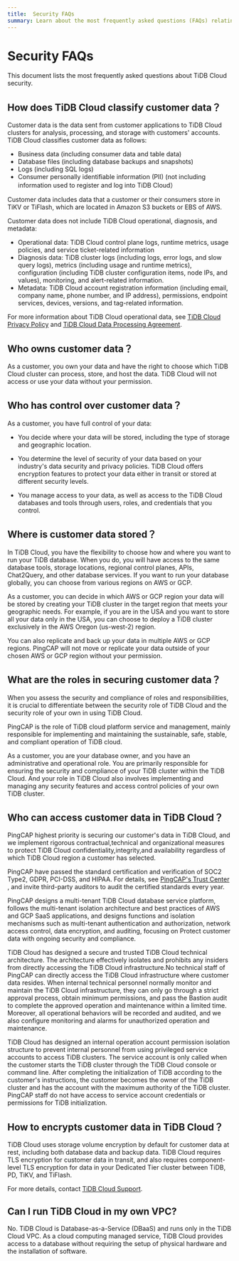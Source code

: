 ```yaml
---
title:  Security FAQs
summary: Learn about the most frequently asked questions (FAQs) relating to TiDB Cloud security.
---
```


#  Security FAQs

<!-- markdownlint-disable MD026 -->

This document lists the most frequently asked questions about TiDB Cloud security.

## How does TiDB Cloud classify customer data？

Customer data is the data sent from customer applications to TiDB Cloud clusters for analysis, processing, and storage with customers' accounts. TiDB Cloud classifies customer data as follows:

- Business data (including consumer data and table data)
- Database files (including database backups and snapshots)
- Logs (including SQL logs)
- Consumer personally identifiable information (PII) (not including information used to register and log into TiDB Cloud）

Customer data includes data that a customer or their consumers store in TiKV or TiFlash, which are located in Amazon S3 buckets or EBS of AWS.

Customer data does not include TiDB Cloud operational, diagnosis, and metadata:

- Operational data: TiDB Cloud control plane logs, runtime metrics, usage policies, and service ticket-related information
- Diagnosis data: TiDB cluster logs (including logs, error logs, and slow query logs), metrics (including usage and runtime metrics), configuration (including TiDB cluster configuration items, node IPs, and values), monitoring, and alert-related information.
- Metadata: TiDB Cloud account registration information (including email, company name, phone number, and IP address), permissions, endpoint services, devices, versions, and tag-related information.

For more information about TiDB Cloud operational data, see [TiDB Cloud Privacy Policy](https://www.pingcap.com/privacy-policy/) and [TiDB Cloud Data Processing Agreement](https://www.pingcap.com/legal/data-processing-agreement-for-tidb-cloud-services/).

## Who owns customer data？

As a customer, you own your data and have the right to choose which TiDB Cloud cluster can process, store, and host the data. TiDB Cloud will not access or use your data without your permission. 

## Who has control over customer data？

As a customer, you have full control of your data:

- You decide where your data will be stored, including the type of storage and geographic location.

- You determine the level of security of your data based on your industry's data security and privacy policies. TiDB Cloud offers encryption features to protect your data either in transit or stored at different security levels.

- You manage access to your data, as well as access to the TiDB Cloud databases and tools through users, roles, and credentials that you control.

## Where is customer data stored？

In TiDB Cloud, you have the flexibility to choose how and where you want to run your TiDB database. When you do, you will have access to the same database tools, storage locations, regional control planes, APIs, Chat2Query, and other database services. If you want to run your database globally, you can choose from various regions on AWS or GCP.

As a customer, you can decide in which AWS or GCP region your data will be stored by creating your TiDB cluster in the target region that meets your geographic needs. For example, if you are in the USA and you want to store all your data only in the USA, you can choose to deploy a TiDB cluster exclusively in the AWS Oregon (us-west-2) region.

You can also replicate and back up your data in multiple AWS or GCP regions. PingCAP will not move or replicate your data outside of your chosen AWS or GCP region without your permission.

## What are the roles in securing customer data？

When you assess the security and compliance of roles and responsibilities, it is crucial to differentiate between the security role of TiDB Cloud and the security role of your own in using TiDB Cloud. 

PingCAP is the role of TiDB cloud platform service and management, mainly responsible for implementing and maintaining the sustainable, safe, stable, and compliant operation of TiDB cloud.

As a customer, you are your database owner, and you have an administrative and operational role. You are primarily responsible for ensuring the security and compliance of your TiDB cluster within the TiDB Cloud. And your role in TiDB Cloud also involves implementing and managing any security features and access control policies of your own TiDB cluster.

## Who can access customer data in TiDB Cloud？

PingCAP highest priority is securing our customer's data in TiDB Cloud, and we implement rigorous contractual,technical and organizational measures to protect TiDB Cloud confidentiality,integrity,and availability regardless of which TiDB Cloud region a customer has selected.

PingCAP have passed the standard certification and verification of SOC2 Type2, GDPR, PCI-DSS, and HIPAA. For details, see [PingCAP's Trust Center](https://www.pingcap.com/trust-compliance-center) , and invite third-party auditors to audit the certified standards every year.

PingCAP designs a multi-tenant TiDB Cloud database service platform, follows the multi-tenant isolation architecture and best practices of AWS and GCP SaaS applications, and designs functions and isolation mechanisms such as multi-tenant authentication and authorization, network access control, data encryption, and auditing, focusing on Protect customer data with ongoing security and compliance.

TiDB Cloud has designed a secure and trusted TiDB Cloud technical architecture. The architecture effectively isolates and prohibits any insiders from directly accessing the TiDB Cloud infrastructure.No technical staff of PingCAP can directly access the TiDB Cloud infrastructure where customer data resides. When internal technical personnel normally monitor and maintain the TiDB Cloud infrastructure, they can only go through a strict approval process, obtain minimum permissions, and pass the Bastion audit to complete the approved operation and maintenance within a limited time. Moreover, all operational behaviors will be recorded and audited, and we also configure monitoring and alarms for unauthorized operation and maintenance.

TiDB Cloud has designed an internal operation account permission isolation structure to prevent internal personnel from using privileged service accounts to access TiDB clusters. The service account is only called when the customer starts the TiDB cluster through the TiDB Cloud console or command line. After completing the initialization of TiDB according to the customer's instructions, the customer becomes the owner of the TiDB cluster and has the account with the maximum authority of the TiDB cluster. PingCAP staff do not have access to service account credentials or permissions for TiDB initialization.

## How to encrypts customer data in TiDB Cloud？

TiDB Cloud uses storage volume encryption by default for customer data at rest, including both database data and backup data. TiDB Cloud requires TLS encryption for customer data in transit, and also requires component-level TLS encryption for data in your Dedicated Tier cluster between TiDB, PD, TiKV, and TiFlash.

For more details, contact [TiDB Cloud Support](/tidb-cloud/tidb-cloud-support.md).

## Can I run TiDB Cloud in my own VPC?

No. TiDB Cloud is Database-as-a-Service (DBaaS) and runs only in the TiDB Cloud VPC. As a cloud computing managed service, TiDB Cloud provides access to a database without requiring the setup of physical hardware and the installation of software.
